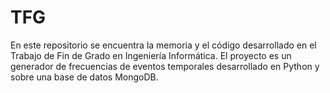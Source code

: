 # TFG
En este repositorio se encuentra la memoria y el código desarrollado en el Trabajo de Fin de Grado en Ingeniería Informática. El proyecto es un generador de frecuencias de eventos temporales desarrollado en Python y sobre una base de datos MongoDB.
